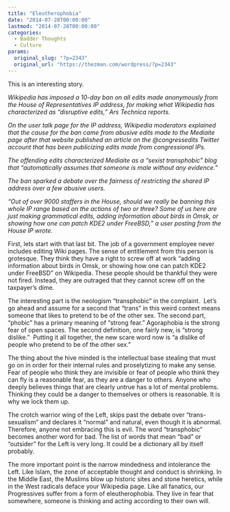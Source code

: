 ```yaml
---
title: "Eleutherophobia"
date: "2014-07-28T00:00:00"
lastmod: "2014-07-28T00:00:00"
categories:
  - Badder Thoughts
  - Culture
params:
  original_slug: "?p=2343"
  original_url: "https://thezman.com/wordpress/?p=2343"
---
```


This is an interesting story.

*Wikipedia has imposed a 10-day ban on all edits made anonymously from
the House of Representatives IP address, for making what Wikipedia has
characterized as “disruptive edits,” Ars Technica reports.*

*On the user talk page for the IP address, Wikipedia moderators
explained that the cause for the ban came from abusive edits made to the
Mediaite page after that website published an article on the
@congressedits Twitter account that has been publicizing edits made from
congressional IPs.*

*The offending edits characterized Mediaite as a “sexist transphobic”
blog that “automatically assumes that someone is male without any
evidence.”*

*The ban sparked a debate over the fairness of restricting the shared IP
address over a few abusive users.*

*“Out of over 9000 staffers in the House, should we really be banning
this whole IP range based on the actions of two or three? Some of us
here are just making grammatical edits, adding information about birds
in Omsk, or showing how one can patch KDE2 under FreeBSD,” a user
posting from the House IP wrote.*

First, lets start with that last bit. The job of a government employee
never includes editing Wiki pages. The sense of entitlement from this
person is grotesque. They think they have a right to screw off at work
“adding information about birds in Omsk, or showing how one can patch
KDE2 under FreeBSD” on Wikipedia. These people should be thankful they
were not fired. Instead, they are outraged that they cannot screw off on
the taxpayer’s dime.

The interesting part is the neologism “transphobic” in the complaint. 
Let’s go ahead and assume for a second that “trans” in this weird
context means someone that likes to pretend to be of the other sex. The
second part, “phobic” has a primary meaning of “strong fear.”
Agoraphobia is the strong fear of open spaces. The second definition,
one fairly new, is “strong dislike.”  Putting it all together, the new
scare word now is “a dislike of people who pretend to be of the other
sex.”

The thing about the hive minded is the intellectual base stealing that
must go on in order for their internal rules and proselytizing to make
any sense. Fear of people who think they are invisible or fear of people
who think they can fly is a reasonable fear, as they are a danger to
others. Anyone who deeply believes things that are clearly untrue has a
lot of mental problems. Thinking they could be a danger to themselves or
others is reasonable. It is why we lock them up.

The crotch warrior wing of the Left, skips past the debate over
“trans-sexualism” and declares it “normal” and natural, even though it
is abnormal. Therefore, anyone not embracing this is evil. The word
“transphobic” becomes another word for bad. The list of words that mean
“bad” or “outsider” for the Left is very long. It could be a dictionary
all by itself probably.

The more important point is the narrow mindedness and intolerance the
Left. Like Islam, the zone of acceptable thought and conduct is
shrinking. In the Middle East, the Muslims blow up historic sites and
stone heretics, while in the West radicals deface your Wikipedia page.
Like all fanatics, our Progressives suffer from a form of
eleutherophobia. They live in fear that somewhere, someone is thinking
and acting according to their own will.
